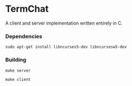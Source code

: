 # TermChat
A client and server implementation written entirely in C.

### Dependencies
```sudo apt-get install libncurses5-dev libncursesw5-dev```

### Building
```make server```

```make client```
